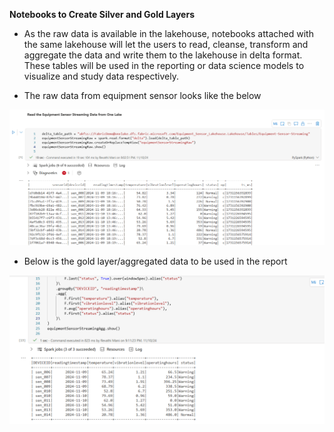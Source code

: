**Notebooks to Create Silver and Gold Layers**

- As the raw data is available in the lakehouse, notebooks attached with the same lakehouse will let the users to read, cleanse, transform and aggregate the data and write them to the lakehouse in delta format. These tables will be used in the reporting or data science models to visualize and study data respectively.

- The raw data from equipment sensor looks like the below

![bronze](images/read_raw.png)

- Below is the gold layer/aggregated data to be used in the report

![bronze](images/aggregated_data.png)
